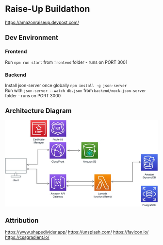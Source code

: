 # Raise-Up Buildathon
https://amazonraiseup.devpost.com/

## Dev Environment
### Frontend
Run `npm run start` from `frontend` folder - runs on PORT 3001

### Backend
Install json-server once globally `npm install -g json-server`  
Run with `json-server --watch db.json` from `backend/mock-json-server` folder - runs on PORT 3000

## Architecture Diagram
![Architecture Diagram](architecture%20diagram.jpg?raw=true "Architecture Diagram")


## Attribution
https://www.shapedivider.app/
https://unsplash.com/
https://favicon.io/
https://cssgradient.io/
